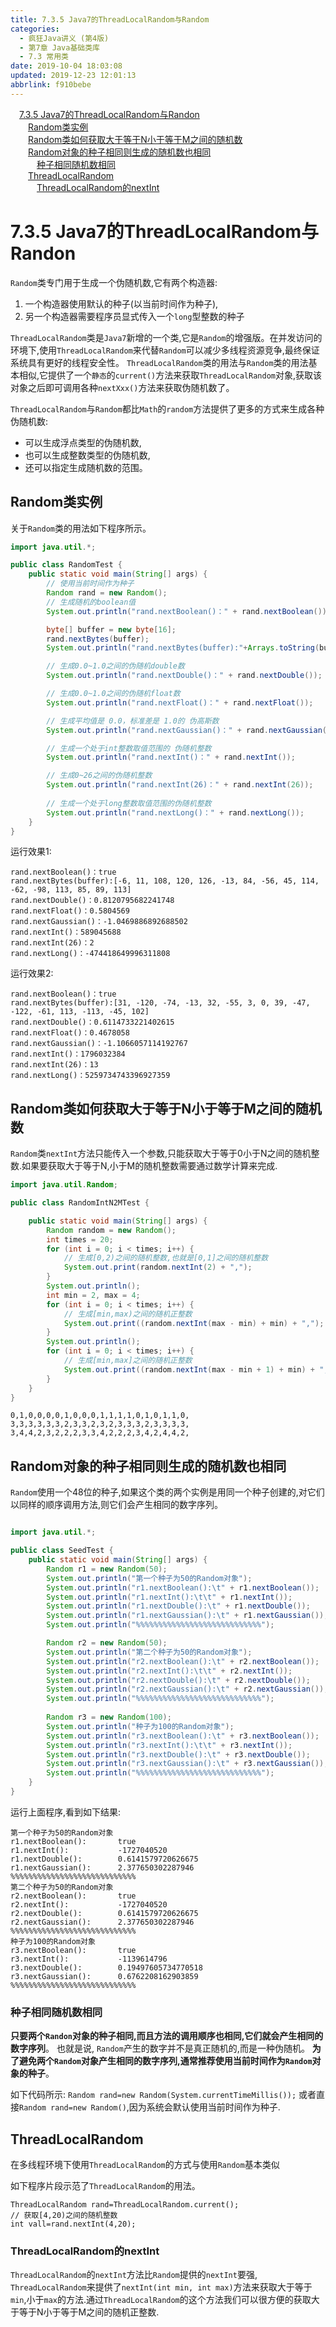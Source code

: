 ```yaml
---
title: 7.3.5 Java7的ThreadLocalRandom与Random
categories: 
  - 疯狂Java讲义 (第4版)
  - 第7章 Java基础类库
  - 7.3 常用类
date: 2019-10-04 18:03:08
updated: 2019-12-23 12:01:13
abbrlink: f910bebe
---
```

<div id='my_toc'><a href="/JavaReadingNotes/f910bebe/#7-3-5-Java7的ThreadLocalRandom与Randon" class="header_1">7.3.5 Java7的ThreadLocalRandom与Randon</a>&nbsp;<br><a href="/JavaReadingNotes/f910bebe/#Random类实例" class="header_2">Random类实例</a>&nbsp;<br><a href="/JavaReadingNotes/f910bebe/#Random类如何获取大于等于N小于等于M之间的随机数" class="header_2">Random类如何获取大于等于N小于等于M之间的随机数</a>&nbsp;<br><a href="/JavaReadingNotes/f910bebe/#Random对象的种子相同则生成的随机数也相同" class="header_2">Random对象的种子相同则生成的随机数也相同</a>&nbsp;<br><a href="/JavaReadingNotes/f910bebe/#种子相同随机数相同" class="header_3">种子相同随机数相同</a>&nbsp;<br><a href="/JavaReadingNotes/f910bebe/#ThreadLocalRandom" class="header_2">ThreadLocalRandom</a>&nbsp;<br><a href="/JavaReadingNotes/f910bebe/#ThreadLocalRandom的nextInt​" class="header_3">ThreadLocalRandom的nextInt​</a>&nbsp;<br></div>
<style>.header_1{margin-left: 1em;}.header_2{margin-left: 2em;}.header_3{margin-left: 3em;}.header_4{margin-left: 4em;}.header_5{margin-left: 5em;}.header_6{margin-left: 6em;}</style>
<!--more-->
<script>if (navigator.platform.search('arm')==-1){document.getElementById('my_toc').style.display = 'none';}var e,p = document.getElementsByTagName('p');while (p.length>0) {e = p[0];e.parentElement.removeChild(e);}</script>

<!--end-->
<!--SSTStart-->
# 7.3.5 Java7的ThreadLocalRandom与Randon #

`Random`类专门用于生成一个伪随机数,它有两个构造器:
1. 一个构造器使用默认的种子(以当前时间作为种子),
2. 另一个构造器需要程序员显式传入一个`long`型整数的种子

`ThreadLocalRandom`类是`Java7`新增的一个类,它是`Random`的增强版。在并发访问的环境下,使用`ThreadLocalRandom`来代替`Random`可以减少多线程资源竞争,最终保证系统具有更好的线程安全性。
`ThreadLocalRandom`类的用法与`Random`类的用法基本相似,它提供了一个`静态`的`current()`方法来获取`ThreadLocalRandom`对象,获取该对象之后即可调用各种`nextXxx()`方法来获取伪随机数了。

`ThreadLocalRandom`与`Random`都比`Math`的`random`方法提供了更多的方式来生成各种伪随机数:
- 可以生成浮点类型的伪随机数,
- 也可以生成整数类型的伪随机数,
- 还可以指定生成随机数的范围。

<!--SSTStop-->
## Random类实例 ##
关于`Random`类的用法如下程序所示。
```java
import java.util.*;

public class RandomTest {
    public static void main(String[] args) {
        // 使用当前时间作为种子
        Random rand = new Random();
        // 生成随机的boolean值
        System.out.println("rand.nextBoolean()：" + rand.nextBoolean());

        byte[] buffer = new byte[16];
        rand.nextBytes(buffer);
        System.out.println("rand.nextBytes(buffer):"+Arrays.toString(buffer));

        // 生成0.0~1.0之间的伪随机double数
        System.out.println("rand.nextDouble()：" + rand.nextDouble());

        // 生成0.0~1.0之间的伪随机float数
        System.out.println("rand.nextFloat()：" + rand.nextFloat());

        // 生成平均值是 0.0，标准差是 1.0的 伪高斯数
        System.out.println("rand.nextGaussian()：" + rand.nextGaussian());

        // 生成一个处于int整数取值范围的 伪随机整数
        System.out.println("rand.nextInt()：" + rand.nextInt());

        // 生成0~26之间的伪随机整数
        System.out.println("rand.nextInt(26)：" + rand.nextInt(26));
        
        // 生成一个处于long整数取值范围的伪随机整数
        System.out.println("rand.nextLong()：" + rand.nextLong());
    }
}

```
运行效果1:
```
rand.nextBoolean()：true
rand.nextBytes(buffer):[-6, 11, 108, 120, 126, -13, 84, -56, 45, 114, -62, -98, 113, 85, 89, 113]
rand.nextDouble()：0.8120795682241748
rand.nextFloat()：0.5804569
rand.nextGaussian()：-1.0469886892688502
rand.nextInt()：589045688
rand.nextInt(26)：2
rand.nextLong()：-474418649996311808
```
运行效果2:
```
rand.nextBoolean()：true
rand.nextBytes(buffer):[31, -120, -74, -13, 32, -55, 3, 0, 39, -47, -122, -61, 113, -113, -45, 102]
rand.nextDouble()：0.6114733221402615
rand.nextFloat()：0.4678058
rand.nextGaussian()：-1.1066057114192767
rand.nextInt()：1796032384
rand.nextInt(26)：13
rand.nextLong()：5259734743396927359
```
<!--SSTStart-->
## Random类如何获取大于等于N小于等于M之间的随机数 ##
`Random`类`nextInt`方法只能传入一个参数,只能获取大于等于0小于N之间的随机整数.如果要获取大于等于N,小于M的随机整数需要通过数学计算来完成.
<!--SSTStop-->
```java
import java.util.Random;

public class RandomIntN2MTest {

    public static void main(String[] args) {
        Random random = new Random();
        int times = 20;
        for (int i = 0; i < times; i++) {
            // 生成[0,2)之间的随机整数,也就是[0,1]之间的随机整数
            System.out.print(random.nextInt(2) + ",");
        }
        System.out.println();
        int min = 2, max = 4;
        for (int i = 0; i < times; i++) {
            // 生成[min,max)之间的随机正整数
            System.out.print((random.nextInt(max - min) + min) + ",");
        }
        System.out.println();
        for (int i = 0; i < times; i++) {
            // 生成[min,max]之间的随机正整数
            System.out.print((random.nextInt(max - min + 1) + min) + ",");
        }
    }
}
```
```
0,1,0,0,0,0,1,0,0,0,1,1,1,1,0,1,0,1,1,0,
3,3,3,3,3,3,2,3,3,2,3,2,3,3,3,2,3,3,3,3,
3,4,4,2,3,2,2,2,3,3,4,2,2,2,3,4,2,4,4,2,
```
<!--SSTStart-->
## Random对象的种子相同则生成的随机数也相同 ##
`Random`使用一个48位的种子,如果这个类的两个实例是用同一个种子创建的,对它们以同样的顺序调用方法,则它们会产生相同的数字序列。
<!--SSTStop-->
```java

import java.util.*;

public class SeedTest {
    public static void main(String[] args) {
        Random r1 = new Random(50);
        System.out.println("第一个种子为50的Random对象");
        System.out.println("r1.nextBoolean():\t" + r1.nextBoolean());
        System.out.println("r1.nextInt():\t\t" + r1.nextInt());
        System.out.println("r1.nextDouble():\t" + r1.nextDouble());
        System.out.println("r1.nextGaussian():\t" + r1.nextGaussian());
        System.out.println("%%%%%%%%%%%%%%%%%%%%%%%%%%%%");

        Random r2 = new Random(50);
        System.out.println("第二个种子为50的Random对象");
        System.out.println("r2.nextBoolean():\t" + r2.nextBoolean());
        System.out.println("r2.nextInt():\t\t" + r2.nextInt());
        System.out.println("r2.nextDouble():\t" + r2.nextDouble());
        System.out.println("r2.nextGaussian():\t" + r2.nextGaussian());
        System.out.println("%%%%%%%%%%%%%%%%%%%%%%%%%%%%");
        
        Random r3 = new Random(100);
        System.out.println("种子为100的Random对象");
        System.out.println("r3.nextBoolean():\t" + r3.nextBoolean());
        System.out.println("r3.nextInt():\t\t" + r3.nextInt());
        System.out.println("r3.nextDouble():\t" + r3.nextDouble());
        System.out.println("r3.nextGaussian():\t" + r3.nextGaussian());
        System.out.println("%%%%%%%%%%%%%%%%%%%%%%%%%%%%");
    }
}

```
运行上面程序,看到如下结果:
```
第一个种子为50的Random对象
r1.nextBoolean():       true
r1.nextInt():           -1727040520       
r1.nextDouble():        0.6141579720626675
r1.nextGaussian():      2.377650302287946 
%%%%%%%%%%%%%%%%%%%%%%%%%%%%
第二个种子为50的Random对象
r2.nextBoolean():       true
r2.nextInt():           -1727040520
r2.nextDouble():        0.6141579720626675
r2.nextGaussian():      2.377650302287946
%%%%%%%%%%%%%%%%%%%%%%%%%%%%
种子为100的Random对象
r3.nextBoolean():       true
r3.nextInt():           -1139614796
r3.nextDouble():        0.19497605734770518
r3.nextGaussian():      0.6762208162903859
%%%%%%%%%%%%%%%%%%%%%%%%%%%%
```
<!--SSTStart-->
### 种子相同随机数相同 ###
**只要两个`Randon`对象的种子相同,而且方法的调用顺序也相同,它们就会产生相同的数字序列**。
也就是说, `Random`产生的数字并不是真正随机的,而是一种伪随机。
**为了避免两个`Random`对象产生相同的数字序列,通常推荐使用当前时间作为`Random`对象的种子**。
<!--SSTStop-->
如下代码所示:
`Random rand=new Random(System.currentTimeMillis());`
或者直接`Random rand=new Random()`,因为系统会默认使用当前时间作为种子.

<!--SSTStart-->
## ThreadLocalRandom ##
在多线程环境下使用`ThreadLocalRandom`的方式与使用`Random`基本类似
<!--SSTStop-->
如下程序片段示范了`ThreadLocalRandom`的用法。
```
ThreadLocalRandom rand=ThreadLocalRandom.current();
// 获取[4,20)之间的随机整数
int vall=rand.nextInt(4,20);
```
<!--SSTStart-->
### ThreadLocalRandom的nextInt​ ###
`ThreadLocalRandom`的`nextInt`方法比`Random`提供的`nextInt`要强,
`ThreadLocalRandom`来提供了`nextInt(int min, int max)`方法来获取大于等于`min`,小于`max`的方法.通过`ThreadLocalRandom`的这个方法我们可以很方便的获取大于等于N小于等于M之间的随机正整数.
<!--SSTStop-->


